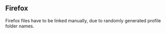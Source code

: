 ## Firefox
Firefox files have to be linked manually, due to randomly generated profile folder names.
